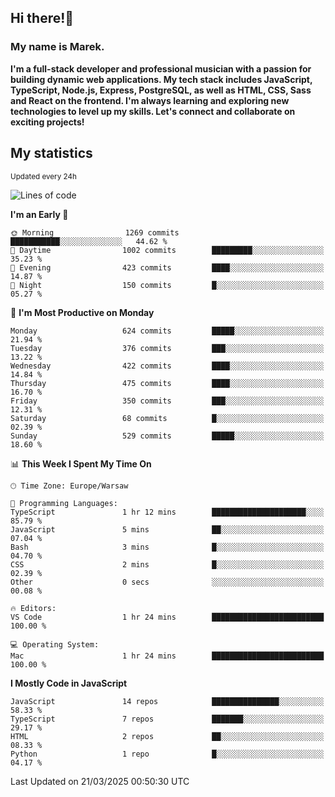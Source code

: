 ## Hi there!👋 ##
### My name is Marek. ###

**I'm a full-stack developer and professional musician with a passion for building dynamic web applications. My tech stack includes JavaScript, TypeScript, Node.js, Express, PostgreSQL, as well as HTML, CSS, Sass and React on the frontend. I'm always learning and exploring new technologies to level up my skills. Let's connect and collaborate on exciting projects!**

## My statistics ##
<sub>Updated every 24h</sub>
<!--START_SECTION:waka-->
![Lines of code](https://img.shields.io/badge/From%20Hello%20World%20I%27ve%20Written-190.8%20thousand%20lines%20of%20code-blue)

**I'm an Early 🐤** 

```text
🌞 Morning                1269 commits        ███████████░░░░░░░░░░░░░░   44.62 % 
🌆 Daytime                1002 commits        █████████░░░░░░░░░░░░░░░░   35.23 % 
🌃 Evening                423 commits         ████░░░░░░░░░░░░░░░░░░░░░   14.87 % 
🌙 Night                  150 commits         █░░░░░░░░░░░░░░░░░░░░░░░░   05.27 % 
```
📅 **I'm Most Productive on Monday** 

```text
Monday                   624 commits         █████░░░░░░░░░░░░░░░░░░░░   21.94 % 
Tuesday                  376 commits         ███░░░░░░░░░░░░░░░░░░░░░░   13.22 % 
Wednesday                422 commits         ████░░░░░░░░░░░░░░░░░░░░░   14.84 % 
Thursday                 475 commits         ████░░░░░░░░░░░░░░░░░░░░░   16.70 % 
Friday                   350 commits         ███░░░░░░░░░░░░░░░░░░░░░░   12.31 % 
Saturday                 68 commits          █░░░░░░░░░░░░░░░░░░░░░░░░   02.39 % 
Sunday                   529 commits         █████░░░░░░░░░░░░░░░░░░░░   18.60 % 
```


📊 **This Week I Spent My Time On** 

```text
🕑︎ Time Zone: Europe/Warsaw

💬 Programming Languages: 
TypeScript               1 hr 12 mins        █████████████████████░░░░   85.79 % 
JavaScript               5 mins              ██░░░░░░░░░░░░░░░░░░░░░░░   07.04 % 
Bash                     3 mins              █░░░░░░░░░░░░░░░░░░░░░░░░   04.70 % 
CSS                      2 mins              █░░░░░░░░░░░░░░░░░░░░░░░░   02.39 % 
Other                    0 secs              ░░░░░░░░░░░░░░░░░░░░░░░░░   00.08 % 

🔥 Editors: 
VS Code                  1 hr 24 mins        █████████████████████████   100.00 % 

💻 Operating System: 
Mac                      1 hr 24 mins        █████████████████████████   100.00 % 
```

**I Mostly Code in JavaScript** 

```text
JavaScript               14 repos            ███████████████░░░░░░░░░░   58.33 % 
TypeScript               7 repos             ███████░░░░░░░░░░░░░░░░░░   29.17 % 
HTML                     2 repos             ██░░░░░░░░░░░░░░░░░░░░░░░   08.33 % 
Python                   1 repo              █░░░░░░░░░░░░░░░░░░░░░░░░   04.17 % 
```




 Last Updated on 21/03/2025 00:50:30 UTC
<!--END_SECTION:waka-->

<!--
**MarekSax/MarekSax** is a ✨ _special_ ✨ repository because its `README.md` (this file) appears on your GitHub profile.

Here are some ideas to get you started:

- 🔭 I’m currently working on ...
- 🌱 I’m currently learning ...
- 👯 I’m looking to collaborate on ...
- 🤔 I’m looking for help with ...
- 💬 Ask me about ...
- 📫 How to reach me: ...
- 😄 Pronouns: ...
- ⚡ Fun fact: ...
-->
